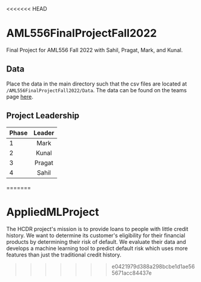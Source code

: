 <<<<<<< HEAD
# AML556FinalProjectFall2022

Final Project for AML556 Fall 2022 with Sahil, Pragat, Mark, and Kunal.

## Data

Place the data in the main directory such that the csv files are located at `/AML556FinalProjectFall2022/Data`. The data can be found on the teams page [here](https://indiana.sharepoint.com/:f:/r/sites/O365-ML-Project/Shared%20Documents/General?csf=1&web=1&e=7HuVaI). 

## Project Leadership

| Phase | Leader |
|-------|:------:|
| 1     | Mark  |
| 2     | Kunal   |
| 3     | Pragat    |
| 4     | Sahil |



=======
# AppliedMLProject
The HCDR project's mission is to provide loans to people with little credit history. We want to determine its customer's eligibility for their financial products by determining their risk of default. We evaluate their data and develops a machine learning tool to predict default risk which uses more features than just the traditional credit history.
>>>>>>> e0421979d388a298bcbe1d1ae565671acc84437e
